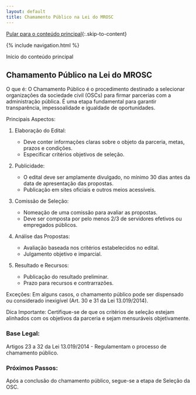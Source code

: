 ```yaml
---
layout: default
title: Chamamento Público na Lei do MROSC
---
```

<script>
document.documentElement.lang = 'pt-BR';
</script>

[Pular para o conteúdo principal](#conteudo-principal){:.skip-to-content}

{% include navigation.html %}

<a id="conteudo-principal" class="visually-hidden">Início do conteúdo principal</a>

## Chamamento Público na Lei do MROSC

O que é:
O Chamamento Público é o procedimento destinado a selecionar organizações da sociedade civil (OSCs) para firmar parcerias com a administração pública. É uma etapa fundamental para garantir transparência, impessoalidade e igualdade de oportunidades.

Principais Aspectos:

1. Elaboração do Edital:
   - Deve conter informações claras sobre o objeto da parceria, metas, prazos e condições.
   - Especificar critérios objetivos de seleção.

2. Publicidade:
   - O edital deve ser amplamente divulgado, no mínimo 30 dias antes da data de apresentação das propostas.
   - Publicação em sites oficiais e outros meios acessíveis.

3. Comissão de Seleção:
   - Nomeação de uma comissão para avaliar as propostas.
   - Deve ser composta por pelo menos 2/3 de servidores efetivos ou empregados públicos.

4. Análise das Propostas:
   - Avaliação baseada nos critérios estabelecidos no edital.
   - Julgamento objetivo e imparcial.

5. Resultado e Recursos:
   - Publicação do resultado preliminar.
   - Prazo para recursos e contrarrazões.

Exceções:
Em alguns casos, o chamamento público pode ser dispensado ou considerado inexigível (Art. 30 e 31 da Lei 13.019/2014).

Dica Importante:
Certifique-se de que os critérios de seleção estejam alinhados com os objetivos da parceria e sejam mensuráveis objetivamente.

### Base Legal:
Artigos 23 a 32 da Lei 13.019/2014 - Regulamentam o processo de chamamento público.

### Próximos Passos:
Após a conclusão do chamamento público, segue-se a etapa de Seleção da OSC.
